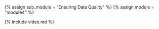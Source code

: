 {% assign sub_module = "Ensuring Data Quality" %}
{% assign module = "module4" %}

{% include video.md %}